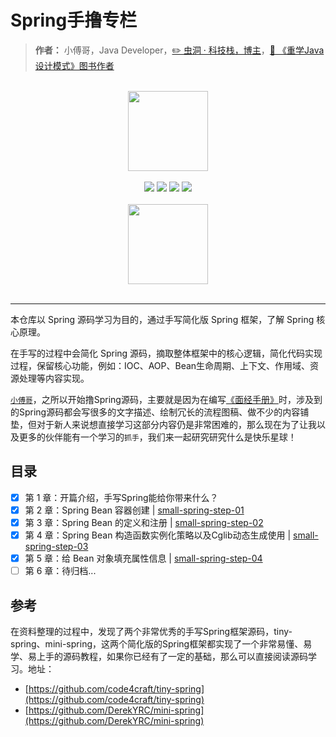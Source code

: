 # Spring手撸专栏

> **作者：** 小傅哥，Java Developer，[:pencil2: 虫洞 · 科技栈，博主](https://bugstack.cn)，[:blue_book: 《重学Java设计模式》图书作者](https://u.jd.com/qPnzanP)

<br/>
<div align="center">
    <a href="https://bugstack.cn" style="text-decoration:none"><img src="https://bugstack.cn/assets/images/icon.svg" width="128px"></a>
</div>
<br/>  

<div align="center">
<a href="https://github.com/fuzhengwei/CodeGuide"><img src="https://badgen.net/github/stars/fuzhengwei/CodeGuide?icon=github&color=4ab8a1"></a>
<a href="https://github.com/fuzhengwei/CodeGuide"><img src="https://badgen.net/github/forks/fuzhengwei/CodeGuide?icon=github&color=4ab8a1"></a>
<a href="https://bugstack.cn" target="_blank"><img src="https://bugstack.cn/assets/images/onlinebook.svg"></a>
<a href="https://bugstack.cn/assets/images/qrcode.png?x-oss-process=style/may"><img src="https://itedus.cn/_media/wxbugstack.svg"></a>
</div>

<br/>
<div align="center">
    <a href="https://bugstack.cn" style="text-decoration:none"><img src="https://github.com/fuzhengwei/small-spring/blob/main/docs/_media/pdf.png?raw=true" width="128px"></a>
</div>
<br/>  

---

本仓库以 Spring 源码学习为目的，通过手写简化版 Spring 框架，了解 Spring 核心原理。

在手写的过程中会简化 Spring 源码，摘取整体框架中的核心逻辑，简化代码实现过程，保留核心功能，例如：IOC、AOP、Bean生命周期、上下文、作用域、资源处理等内容实现。

[`小傅哥`](https://bugstack.cn/)，之所以开始撸Spring源码，主要就是因为在编写[《面经手册》](https://bugstack.cn/itstack/interview.html)时，涉及到的Spring源码都会写很多的文字描述、绘制冗长的流程图稿、做不少的内容铺垫，但对于新人来说想直接学习这部分内容仍是非常困难的，那么现在为了让我以及更多的伙伴能有一个学习的`抓手`，我们来一起研究研究什么是快乐星球！

## 目录

- [x] 第 1 章：开篇介绍，手写Spring能给你带来什么？
- [x] 第 2 章：Spring Bean 容器创建 | [small-spring-step-01](https://github.com/small-spring/small-spring-step-01)
- [x] 第 3 章：Spring Bean 的定义和注册 | [small-spring-step-02](https://github.com/small-spring/small-spring-step-02)
- [x] 第 4 章：Spring Bean 构造函数实例化策略以及Cglib动态生成使用 | [small-spring-step-03](https://github.com/small-spring/small-spring-step-03)
- [x] 第 5 章：给 Bean 对象填充属性信息 | [small-spring-step-04](https://github.com/small-spring/small-spring-step-04)
- [ ] 第 6 章：待归档...

## 参考

在资料整理的过程中，发现了两个非常优秀的手写Spring框架源码，tiny-spring、mini-spring，这两个简化版的Spring框架都实现了一个非常易懂、易学、易上手的源码教程，如果你已经有了一定的基础，那么可以直接阅读源码学习。地址：

- [https://github.com/code4craft/tiny-spring](https://github.com/code4craft/tiny-spring)
- [https://github.com/DerekYRC/mini-spring](https://github.com/DerekYRC/mini-spring)
